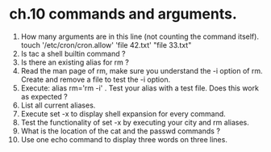 #  ch.10 commands and arguments.
1. How many arguments are in this line (not counting the command itself).
touch '/etc/cron/cron.allow' 'file 42.txt' "file 33.txt"
2. Is tac a shell builtin command ?
3. Is there an existing alias for rm ?
4. Read the man page of rm, make sure you understand the -i option of rm. Create
and remove a file to test the -i option.
5. Execute: alias rm='rm -i' . Test your alias with a test file. Does this work as
expected ?
6. List all current aliases.
7. Execute set -x to display shell expansion for every command.
8. Test the functionality of set -x by executing your city and rm aliases.
9. What is the location of the cat and the passwd commands ?
10. Use one echo command to display three words on three lines.
